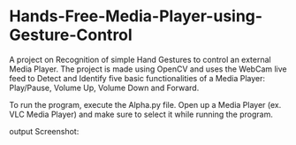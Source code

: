 # Hands-Free-Media-Player-using-Gesture-Control

A project on Recognition of simple Hand Gestures to control an external Media Player. The project is made using OpenCV and uses the WebCam live feed to Detect and Identify five basic functionalities of a Media Player: Play/Pause, Volume Up, Volume Down and Forward.

To run the program, execute the Alpha.py file. Open up a Media Player (ex. VLC Media Player) and make sure to select it while running the program.

output Screenshot:
